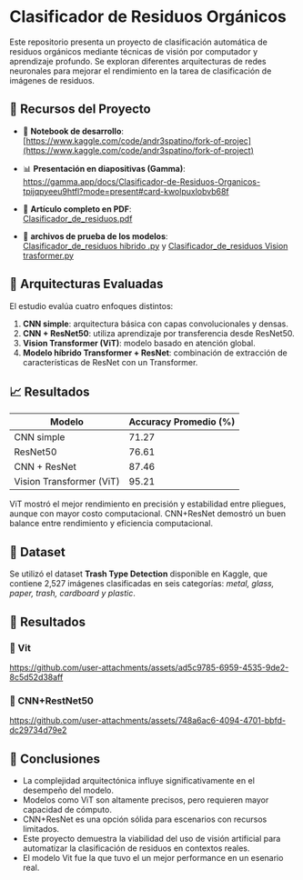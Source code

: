# Clasificador de Residuos Orgánicos

Este repositorio presenta un proyecto de clasificación automática de residuos orgánicos mediante técnicas de visión por computador y aprendizaje profundo. Se exploran diferentes arquitecturas de redes neuronales para mejorar el rendimiento en la tarea de clasificación de imágenes de residuos.

## 🔗 Recursos del Proyecto

- 📓 **Notebook de desarrollo**:  
  [https://www.kaggle.com/code/andr3spatino/fork-of-projec](https://www.kaggle.com/code/andr3spatino/fork-of-project)

- 📊 **Presentación en diapositivas (Gamma)**:  
  https://gamma.app/docs/Clasificador-de-Residuos-Organicos-tpijqpyeeu9htfl?mode=present#card-kwolpuxlobvb68f

- 📄 **Artículo completo en PDF**:  
  [Clasificador_de_residuos.pdf](./Clasificador_de_residuos.pdf)

- 📄 **archivos de prueba de los modelos**:  
  [Clasificador_de_residuos hibrido .py](./webcam_inferencia_Version2.py) y [Clasificador_de_residuos Vision trasformer.py](./webcam_inferencia_VIT_Version4.py)

## 🧠 Arquitecturas Evaluadas

El estudio evalúa cuatro enfoques distintos:

1. **CNN simple**: arquitectura básica con capas convolucionales y densas.
2. **CNN + ResNet50**: utiliza aprendizaje por transferencia desde ResNet50.
3. **Vision Transformer (ViT)**: modelo basado en atención global.
4. **Modelo híbrido Transformer + ResNet**: combinación de extracción de características de ResNet con un Transformer.

## 📈 Resultados

| Modelo                         | Accuracy Promedio (%) |
|-------------------------------|------------------------|
| CNN simple                    | 71.27                 |
| ResNet50                      | 76.61                 |
| CNN + ResNet                  | 87.46                 |
| Vision Transformer (ViT)      | 95.21                 |

ViT mostró el mejor rendimiento en precisión y estabilidad entre pliegues, aunque con mayor costo computacional. CNN+ResNet demostró un buen balance entre rendimiento y eficiencia computacional.

## 🧪 Dataset

Se utilizó el dataset **Trash Type Detection** disponible en Kaggle, que contiene 2,527 imágenes clasificadas en seis categorías: *metal, glass, paper, trash, cardboard y plastic*.

## 📌 Resultados

### 📌 Vit



https://github.com/user-attachments/assets/ad5c9785-6959-4535-9de2-8c5d52d38aff

### 📌 CNN+RestNet50


https://github.com/user-attachments/assets/748a6ac6-4094-4701-bbfd-dc29734d79e2





## 📌 Conclusiones

- La complejidad arquitectónica influye significativamente en el desempeño del modelo.
- Modelos como ViT son altamente precisos, pero requieren mayor capacidad de cómputo.
- CNN+ResNet es una opción sólida para escenarios con recursos limitados.
- Este proyecto demuestra la viabilidad del uso de visión artificial para automatizar la clasificación de residuos en contextos reales.
- El modelo Vit fue la que tuvo el un mejor performance en un esenario real.

